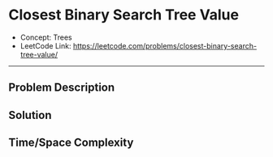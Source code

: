 # Closest Binary Search Tree Value

- Concept: Trees
- LeetCode Link: https://leetcode.com/problems/closest-binary-search-tree-value/

---

## Problem Description

## Solution

## Time/Space Complexity

